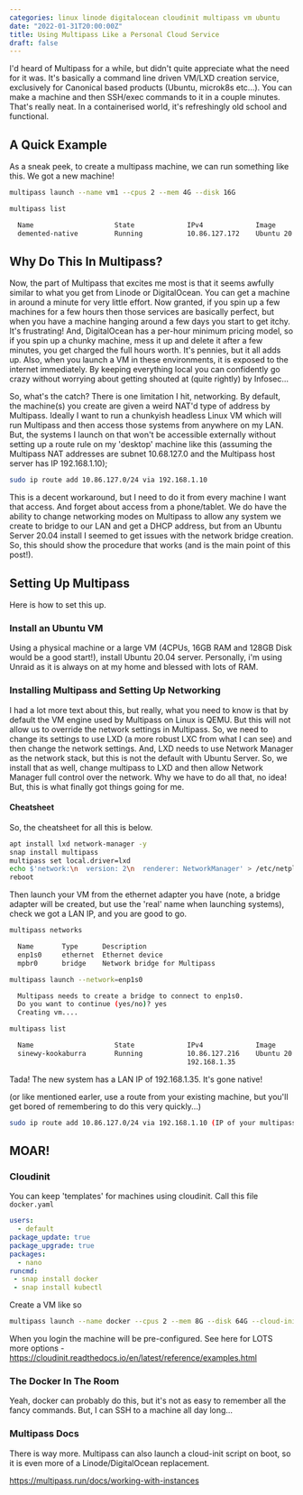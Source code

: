 ```yaml
---
categories: linux linode digitalocean cloudinit multipass vm ubuntu
date: "2022-01-31T20:00:00Z"
title: Using Multipass Like a Personal Cloud Service
draft: false
---
```


I'd heard of Multipass for a while, but didn't quite appreciate what the need for it was. It's basically a command line driven VM/LXD creation service, exclusively for Canonical based products (Ubuntu, microk8s etc...). You can make a machine and then SSH/exec commands to it in a couple minutes. That's really neat. In a containerised world, it's refreshingly old school and functional.

## A Quick Example

As a sneak peek, to create a multipass machine, we can run something like this. We got a new machine!

```bash
multipass launch --name vm1 --cpus 2 --mem 4G --disk 16G

multipass list

  Name                    State             IPv4             Image
  demented-native         Running           10.86.127.172    Ubuntu 20.04 LTS
```

## Why Do This In Multipass?

Now, the part of Multipass that excites me most is that it seems awfully similar to what you get from Linode or DigitalOcean. You can get a machine in around a minute for very little effort. Now granted, if you spin up a few machines for a few hours then those services are basically perfect, but when you have a machine hanging around a few days you start to get itchy. It's frustrating! And, DigitalOcean has a per-hour minimum pricing model, so if you spin up a chunky machine, mess it up and delete it after a few minutes, you get charged the full hours worth. It's pennies, but it all adds up. Also, when you launch a VM in these environments, it is exposed to the internet immediately. By keeping everything local you can confidently go crazy without worrying about getting shouted at (quite rightly) by Infosec...

So, what's the catch? There is one limitation I hit, networking. By default, the machine(s) you create are given a weird NAT'd type of address by Multipass. Ideally I want to run a chunkyish headless Linux VM which will run Multipass and then access those systems from anywhere on my LAN. But, the systems I launch on that won't be accessible externally without setting up a route rule on my 'desktop' machine like this (assuming the Multipass NAT addresses are subnet 10.68.127.0 and the Multipass host server has IP 192.168.1.10);

```bash
sudo ip route add 10.86.127.0/24 via 192.168.1.10
```

This is a decent workaround, but I need to do it from every machine I want that access. And forget about access from a phone/tablet. We do have the ability to change networking modes on Multipass to allow any system we create to bridge to our LAN and get a DHCP address, but from an Ubuntu Server 20.04 install I seemed to get issues with the network bridge creation. So, this should show the procedure that works (and is the main point of this post!).

## Setting Up Multipass

Here is how to set this up.

### Install an Ubuntu VM

Using a physical machine or a large VM (4CPUs, 16GB RAM and 128GB Disk would be a good start!), install Ubuntu 20.04 server. Personally, i'm using Unraid as it is always on at my home and blessed with lots of RAM.

### Installing Multipass and Setting Up Networking

I had a lot more text about this, but really, what you need to know is that by default the VM engine used by Multipass on Linux is QEMU. But this will not allow us to override the network settings in Multipass. So, we need to change its settings to use LXD (a more robust LXC from what I can see) and then change the network settings. And, LXD needs to use Network Manager as the network stack, but this is not the default with Ubuntu Server. So, we install that as well, change multipass to LXD and then allow Network Manager full control over the network. Why we have to do all that, no idea! But, this is what finally got things going for me.

#### Cheatsheet

So, the cheatsheet for all this is below.

```bash
apt install lxd network-manager -y
snap install multipass
multipass set local.driver=lxd
echo $'network:\n  version: 2\n  renderer: NetworkManager' > /etc/netplan/00-installer-config.yaml
reboot
```

Then launch your VM from the ethernet adapter you have (note, a bridge adapter will be created, but use the 'real' name when launching systems), check we got a LAN IP, and you are good to go.

```bash
multipass networks

  Name       Type      Description
  enp1s0     ethernet  Ethernet device
  mpbr0      bridge    Network bridge for Multipass

multipass launch --network=enp1s0

  Multipass needs to create a bridge to connect to enp1s0.
  Do you want to continue (yes/no)? yes
  Creating vm....

multipass list

  Name                    State             IPv4             Image
  sinewy-kookaburra       Running           10.86.127.216    Ubuntu 20.04 LTS
                                            192.168.1.35
```

Tada! The new system has a LAN IP of 192.168.1.35. It's gone native!

(or like mentioned earler, use a route from your existing machine, but you'll get bored of remembering to do this very quickly...)

```bash
sudo ip route add 10.86.127.0/24 via 192.168.1.10 (IP of your multipass server)
```

## MOAR!

### Cloudinit

You can keep 'templates' for machines using cloudinit. Call this file ```docker.yaml```

```yaml
users:  
  - default  
package_update: true  
package_upgrade: true  
packages:
  - nano
runcmd:
 - snap install docker
 - snap install kubectl
```
  
Create a VM like so

```bash
multipass launch --name docker --cpus 2 --mem 8G --disk 64G --cloud-initd docker.yaml
```
When you login the machine will be pre-configured. See here for LOTS more options - https://cloudinit.readthedocs.io/en/latest/reference/examples.html

### The Docker In The Room

Yeah, docker can probably do this, but it's not as easy to remember all the fancy commands. But, I can SSH to a machine all day long...

### Multipass Docs

There is way more. Multipass can also launch a cloud-init script on boot, so it is even more of a Linode/DigitalOcean replacement.

https://multipass.run/docs/working-with-instances
